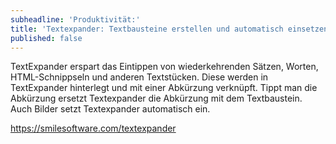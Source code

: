 ```yaml
---
subheadline: 'Produktivität:'
title: 'Textexpander: Textbausteine erstellen und automatisch einsetzen'
published: false
---
```


TextExpander erspart das Eintippen von wiederkehrenden Sätzen, Worten, HTML-Schnippseln und anderen Textstücken. Diese werden in TextExpander hinterlegt und mit einer Abkürzung verknüpft. Tippt man die Abkürzung ersetzt Textexpander die Abkürzung mit dem Textbaustein. Auch Bilder setzt Textexpander automatisch ein.


https://smilesoftware.com/textexpander